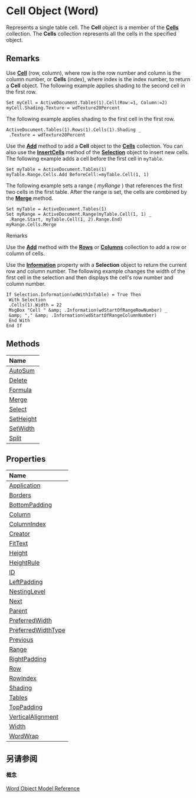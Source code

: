 
# Cell Object (Word)

Represents a single table cell. The  **Cell** object is a member of the **[Cells](ceaa5b45-518d-d6ea-1ce8-5a34f6e37046.md)** collection. The **Cells** collection represents all the cells in the specified object.


## Remarks

Use  **[Cell](7dd91771-c72b-eefb-2492-1998c0d194bb.md)** (row, column), where row is the row number and column is the column number, or **Cells** (index), where index is the index number, to return a **Cell** object. The following example applies shading to the second cell in the first row.


```
Set myCell = ActiveDocument.Tables(1).Cell(Row:=1, Column:=2) 
myCell.Shading.Texture = wdTexture20Percent
```

The following example applies shading to the first cell in the first row.




```
ActiveDocument.Tables(1).Rows(1).Cells(1).Shading _ 
 .Texture = wdTexture20Percent
```

Use the  **[Add](93e63c5b-a617-0a30-e303-aabe24ae7a0e.md)** method to add a **Cell** object to the **[Cells](ceaa5b45-518d-d6ea-1ce8-5a34f6e37046.md)** collection. You can also use the **[InsertCells](461085a3-ae98-8028-5ad2-d5e22038c6db.md)** method of the **[Selection](7b574a91-c33e-ecfd-6783-6b7528b2ed8f.md)** object to insert new cells. The following example adds a cell before the first cell in `myTable`.




```
Set myTable = ActiveDocument.Tables(1) 
myTable.Range.Cells.Add BeforeCell:=myTable.Cell(1, 1)
```

The following example sets a range ( _myRange_ ) that references the first two cells in the first table. After the range is set, the cells are combined by the **[Merge](064d405e-00a1-205a-184c-4f46ab463a63.md)** method.




```
Set myTable = ActiveDocument.Tables(1) 
Set myRange = ActiveDocument.Range(myTable.Cell(1, 1) _ 
 .Range.Start, myTable.Cell(1, 2).Range.End) 
myRange.Cells.Merge
```

Remarks

Use the  **[Add](09a7ba59-94a6-f6b0-a012-7d5aaa5b5b12.md)** method with the **[Rows](cd83d0ef-f743-1886-54de-497017c5f542.md)** or **[Columns](7c2d1353-cbc4-a162-83a1-6cac1300266f.md)** collection to add a row or column of cells.

Use the  **[Information](73028751-6339-47e6-9629-9584cc4c59ec.md)** property with a **Selection** object to return the current row and column number. The following example changes the width of the first cell in the selection and then displays the cell's row number and column number.




```
If Selection.Information(wdWithInTable) = True Then 
 With Selection 
 .Cells(1).Width = 22 
 MsgBox "Cell " &amp; .Information(wdStartOfRangeRowNumber) _ 
 &amp; "," &amp; .Information(wdStartOfRangeColumnNumber) 
 End With 
End If
```


## Methods



|**Name**|
|:-----|
|[AutoSum](5f8c36c3-2e26-8e5f-16c4-49d4c04144c1.md)|
|[Delete](01e6d989-e86c-9a3b-b0e3-d6eb1f2a7183.md)|
|[Formula](0fec018a-5a6f-f5ec-ed1c-a963e53c27b3.md)|
|[Merge](79d929bd-9578-e937-405f-8ad970ae883c.md)|
|[Select](d7228170-2b1f-51e2-9fc1-0cbfffa3b74d.md)|
|[SetHeight](1c26425e-66f0-0558-5981-7161d730e8e1.md)|
|[SetWidth](fd9fbeb1-a8c7-a6bf-1c9e-b63954848baf.md)|
|[Split](c7eb0d00-ff7e-a737-2083-e16f46ead256.md)|

## Properties



|**Name**|
|:-----|
|[Application](ccce55d3-b2ec-bd03-f1f5-46df97b5a07d.md)|
|[Borders](a62d45e4-02ff-60ab-b0e6-93929cce64d1.md)|
|[BottomPadding](5f265dc2-a9c4-d307-69a8-1f73407a4301.md)|
|[Column](b3f5f0a1-4d17-9d66-f689-9eb6308132fe.md)|
|[ColumnIndex](cb30b08a-b95f-da3f-ceae-7c83a5d2ec9e.md)|
|[Creator](9a50df51-61ab-01d1-30fe-6c5f6622ce4c.md)|
|[FitText](ba600e01-1892-557d-95e8-fc9cdea8ef6b.md)|
|[Height](746d61a9-d3e2-c28d-3dac-a892c33be2c7.md)|
|[HeightRule](cff7f223-5f3f-c31f-e12a-3d28c96d47ec.md)|
|[ID](46c973be-38d4-18b3-ea4e-0d29d89313d7.md)|
|[LeftPadding](b80dba74-7f12-0258-de03-e9941b6b1f4c.md)|
|[NestingLevel](6eff7eac-72b9-1b33-af2c-0dd410576e92.md)|
|[Next](b4171c7c-6703-9cdf-a964-09e32874fbb6.md)|
|[Parent](ef27abde-9789-52f2-ac30-b346404939d6.md)|
|[PreferredWidth](2b59ace4-bd3e-8a30-b81e-0f57d29f8a02.md)|
|[PreferredWidthType](5880af18-b1a2-cb53-c224-147453e84f0e.md)|
|[Previous](64bc6592-e7ae-15bc-456e-1ba0cb1b2935.md)|
|[Range](579a25ad-91fa-a7c9-7eb8-4307521aeddd.md)|
|[RightPadding](6e71d162-7a8a-9ff2-38ec-c7867804d28b.md)|
|[Row](b395a2f8-2eb4-1443-1298-56e3d3ad068b.md)|
|[RowIndex](745fabed-ba99-2e69-0d87-a7b520ac78cf.md)|
|[Shading](ab2f5789-ba6e-fa8a-d0a9-4c8b7922aa92.md)|
|[Tables](2e18a6ae-590b-0f4f-41b5-cd34e15c9375.md)|
|[TopPadding](03c8bd07-dde2-6ad3-1291-7b0c0ada424a.md)|
|[VerticalAlignment](fc4308f0-755e-251b-f7f2-6d86b78dc0b0.md)|
|[Width](87c0422d-5f4f-44a3-902a-cb751b459ef9.md)|
|[WordWrap](16255023-d6c3-3c27-402f-490970b7af33.md)|

## 另请参阅


#### 概念


[Word Object Model Reference](be452561-b436-bb9b-6f94-3faa9a74a6fd.md)